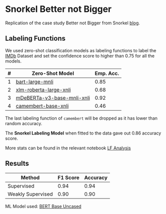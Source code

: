 # Snorkel Better not Bigger

Replication of the case study Better not Bigger from Snorkel [blog](https://snorkel.ai/better-not-bigger-how-to-get-gpt-3-quality-at-0-1-the-cost/).

## Labeling Functions

We used zero-shot classification models as labeling functions to label the [IMDb](https://huggingface.co/datasets/imdb) Dataset and set the confidence score to higher than 0.75 for all the models.

| #   | Zero-Shot Model                                                                              | Emp. Acc. |
| --- | -------------------------------------------------------------------------------------------- | --------- |
| 1   | [bart-large-mnli](https://huggingface.co/facebook/bart-large-mnli)                           | 0.85      |
| 2   | [xlm-roberta-large-xnli](https://huggingface.co/joeddav/xlm-roberta-large-xnli)              | 0.68      |
| 3   | [mDeBERTa-v3-base-mnli-xnli](https://huggingface.co/MoritzLaurer/mDeBERTa-v3-base-mnli-xnli) | 0.92      |
| 4   | [camembert-base-xnli](https://huggingface.co/BaptisteDoyen/camembert-base-xnli)              | 0.46      |

The last labeling function of `camembert` will be dropped as it has lower than random accuracy.

The **Snorkel Labeling Model** when fitted to the data gave out 0.86 accuracy score.

More stats can be found in the relevant notebook [LF Analysis](./lf_analysis.ipynb)

## Results

| Method            | F1 Score | Accuracy |
| ----------------- | -------- | -------- |
| Supervised        | 0.94     | 0.94     |
| Weakly Supervised | 0.90     | 0.90     |

ML Model used: [BERT Base Uncased](https://huggingface.co/bert-base-uncased)
